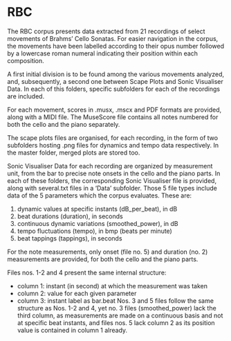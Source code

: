 # RBC
The RBC corpus presents data extracted from 21 recordings of select movements of Brahms’ Cello Sonatas. For easier navigation in the corpus, the movements have been labelled according to their opus number followed by a lowercase roman numeral indicating their position within each composition.  

A first initial division is to be found among the various movements analyzed, and, subsequently, a second one between Scape Plots and Sonic Visualiser Data. In each of this folders, specific subfolders for each of the recordings are included.

For each movement, scores in .musx, .mscx and PDF formats are provided, along with a MIDI file. The MuseScore file contains all notes numbered for both the cello and the piano separately.

The scape plots files are organised, for each recording, in the form of two subfolders hosting .png files for dynamics and tempo data respectively. In the master folder, merged plots are stored too. 

Sonic Visualiser Data for each recording are organized by measurement unit, from the bar to precise note onsets in the cello and the piano parts. In each of these folders, the corresponding Sonic Visualiser file is provided, along with several.txt files in a ‘Data’ subfolder.
Those 5 file types include data of the 5 parameters which the corpus evaluates. These are:
1.	dynamic values at specific instants (dB_per_beat), in dB
2.	beat durations (duration), in seconds
3.	continuous dynamic variations (smoothed_power), in dB
4.	tempo fluctuations (tempo), in bmp (beats per minute)
5.	beat tappings (tappings), in seconds

For the note measurements, only onset (file no. 5) and duration (no. 2) measurements are provided, for both the cello and the piano parts.

Files nos. 1-2 and 4 present the same internal structure:
-	column 1: instant (in second) at which the measurement was taken
-	column 2: value for each given parameter
-	column 3: instant label as bar.beat
Nos. 3 and 5 files follow the same structure as Nos. 1-2 and 4, yet no. 3 files (smoothed_power) lack the third column, as measurements are made on a continuous basis and not at specific beat instants, and files nos. 5 lack column 2 as its position value is contained in column 1 already.
